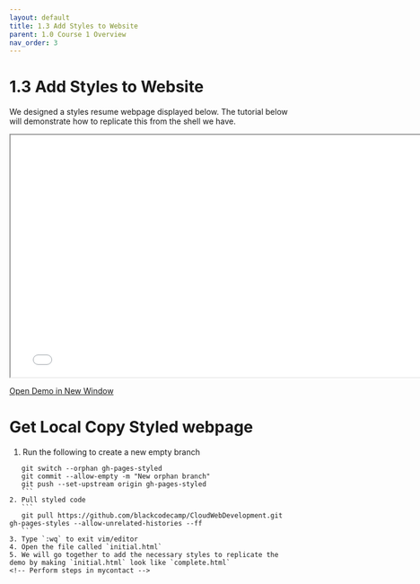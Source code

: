 ```yaml
---
layout: default
title: 1.3 Add Styles to Website
parent: 1.0 Course 1 Overview
nav_order: 3
---
```

# 1.3 Add Styles to Website
We designed a styles resume webpage displayed below. The tutorial below will demonstrate how to replicate this from the shell we have.

<iframe src = "personalized.html" frameborder="1" width="768" height="432"></iframe>

<a href = "/personalized.html" target = "_blank">Open Demo in New Window</a>

# Get Local Copy Styled webpage
1. Run the following to create a new empty branch
 ```
    git switch --orphan gh-pages-styled
    git commit --allow-empty -m "New orphan branch"
    git push --set-upstream origin gh-pages-styled
    ```
2. Pull styled code
    ```
    git pull https://github.com/blackcodecamp/CloudWebDevelopment.git gh-pages-styles --allow-unrelated-histories --ff
    ```
3. Type `:wq` to exit vim/editor
4. Open the file called `initial.html`
5. We will go together to add the necessary styles to replicate the demo by making `initial.html` look like `complete.html`
<!-- Perform steps in mycontact -->



